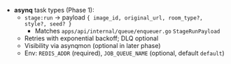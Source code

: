 - **asynq** task types (Phase 1):
  - `stage:run` → payload `{ image_id, original_url, room_type?, style?, seed? }`
    - Matches `apps/api/internal/queue/enqueuer.go` `StageRunPayload`
  - Retries with exponential backoff; DLQ optional
  - Visibility via asynqmon (optional in later phase)
  - Env: `REDIS_ADDR` (required), `JOB_QUEUE_NAME` (optional, default `default`)
